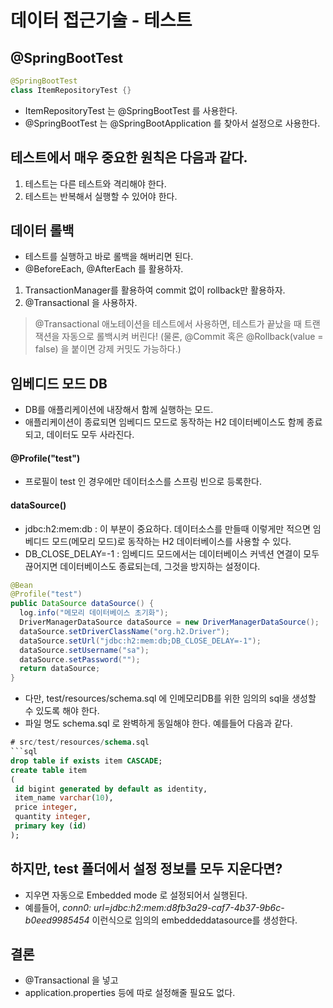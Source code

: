 # 데이터 접근기술 - 테스트 

## @SpringBootTest
```java
@SpringBootTest
class ItemRepositoryTest {}
```
- ItemRepositoryTest 는 @SpringBootTest 를 사용한다.
- @SpringBootTest 는 @SpringBootApplication 를 찾아서 설정으로 사용한다.

## 테스트에서 매우 중요한 원칙은 다음과 같다.
1. 테스트는 다른 테스트와 격리해야 한다.
2. 테스트는 반복해서 실행할 수 있어야 한다.

## 데이터 롤백
- 테스트를 실행하고 바로 롤백을 해버리면 된다.
- @BeforeEach, @AfterEach 를 활용하자.
1. TransactionManager를 활용하여 commit 없이 rollback만 활용하자.
2. @Transactional 을 사용하자.
> @Transactional 애노테이션을 테스트에서 사용하면, 테스트가 끝났을 때 트랜잭션을 자동으로 롤백시켜 버린다! (물론, @Commit 혹은 @Rollback(value = false) 을 붙이면 강제 커밋도 가능하다.)

## 임베디드 모드 DB
- DB를 애플리케이션에 내장해서 함께 실행하는 모드.
- 애플리케이션이 종료되면 임베디드 모드로 동작하는 H2 데이터베이스도 함께 종료되고, 데이터도 모두 사라진다.
#### @Profile("test")
- 프로필이 test 인 경우에만 데이터소스를 스프링 빈으로 등록한다.
#### dataSource()
- jdbc:h2:mem:db : 이 부분이 중요하다. 데이터소스를 만들때 이렇게만 적으면 임베디드 모드(메모리 모드)로 동작하는 H2 데이터베이스를 사용할 수 있다.
- DB_CLOSE_DELAY=-1 : 임베디드 모드에서는 데이터베이스 커넥션 연결이 모두 끊어지면 데이터베이스도 종료되는데, 그것을 방지하는 설정이다.
```java
@Bean
@Profile("test")
public DataSource dataSource() {
  log.info("메모리 데이터베이스 초기화");
  DriverManagerDataSource dataSource = new DriverManagerDataSource();
  dataSource.setDriverClassName("org.h2.Driver");
  dataSource.setUrl("jdbc:h2:mem:db;DB_CLOSE_DELAY=-1");
  dataSource.setUsername("sa");
  dataSource.setPassword("");
  return dataSource;
}
```
- 다만, test/resources/schema.sql 에 인메모리DB를 위한 임의의 sql을 생성할 수 있도록 해야 한다.
- 파일 명도 schema.sql 로 완벽하게 동일해야 한다. 예를들어 다음과 같다.
```sql
# src/test/resources/schema.sql
```sql
drop table if exists item CASCADE;
create table item
(
 id bigint generated by default as identity,
 item_name varchar(10),
 price integer,
 quantity integer,
 primary key (id)
);
```

## 하지만, test 폴더에서 설정 정보를 모두 지운다면?
- 지우면 자동으로 Embedded mode 로 설정되어서 실행된다.
- 예를들어, *conn0: url=jdbc:h2:mem:d8fb3a29-caf7-4b37-9b6c-b0eed9985454* 이런식으로 임의의 embeddeddatasource를 생성한다.

## 결론
- @Transactional 을 넣고
- application.properties 등에 따로 설정해줄 필요도 없다.
